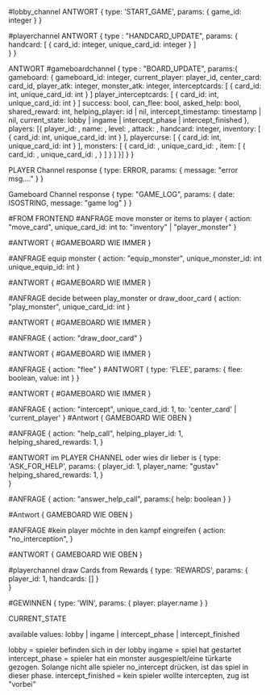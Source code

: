 #lobby_channel
ANTWORT
{
  type: 'START_GAME',
  params: {
    game_id: integer
  }
}

#playerchannel
ANTWORT
{
  type : "HANDCARD_UPDATE",
  params:
  {  
    handcard: [
      {
        card_id: integer,
        unique_card_id: integer
      }
    ]    
  }
}

ANTWORT
#gameboardchannel
{
  type : "BOARD_UPDATE",
  params:{
    gameboard: {
      gameboard_id: integer,
      current_player: player_id,
      center_card: card_id,
      player_atk: integer,
      monster_atk: integer,
      interceptcards: [
        {
          card_id: int,
          unique_card_id: int
        }
      ]
      player_interceptcards: [
        {
          card_id: int,
          unique_card_id: int
        }
      ]
      success: bool,
      can_flee: bool,
      asked_help: bool,
      shared_reward: int,
      helping_player: id | nil,
      intercept_timestamp: timestamp | nil,
      current_state: lobby | ingame | intercept_phase | intercept_finished
    },
    players: [{
      player_id: ,
      name: ,
      level: ,
      attack: ,
      handcard: integer,
      inventory: [
        {
          card_id: int,
          unique_card_id: int
        }
      ],
      playercurse: [
        {
          card_id: int,
          unique_card_id: int
        }
      ],
      monsters: [
        { 
          card_id: ,
          unique_card_id: ,
          item: [
            {
              card_id: ,
              unique_card_id: ,
            }
          ]
        }
      ]
    }]
  }
}


PLAYER Channel response
{
  type: ERROR,
  params:
  {
    message: "error msg...."
  }
}


Gameboard Channel response
{
  type: "GAME_LOG",
  params:
  {
    date: ISOSTRING,
    message: "game log"
  }
}


#FROM FRONTEND
#ANFRAGE move monster or items to player
{
  action: "move_card",
  unique_card_id:  int
  to: "inventory" | "player_monster"
}

#ANTWORT
{
  #GAMEBOARD WIE IMMER
}

#ANFRAGE equip monster
{
  action: "equip_monster",
  unique_monster_id:  int
  unique_equip_id:  int
}

#ANTWORT
{
  #GAMEBOARD WIE IMMER
}


#ANFRAGE decide between play_monster or draw_door_card
{
  action: "play_monster",
  unique_card_id:  int
}

#ANTWORT
{
  #GAMEBOARD WIE IMMER
}

#ANFRAGE
{
  action: "draw_door_card"
}

#ANTWORT
{
  #GAMEBOARD WIE IMMER
}



<!-- #ANFRAGE
{
  action: "curse_player",
  to: 1,
  unique_card_id: 4
  #to ist die id des anderen Players, der verflucht wird
} -->

<!-- #ANTWORT
{
  #GAMEBOARD WIE IMMER
} -->


#ANFRAGE
{
  action: "flee"
}
#ANTWORT
{
   type: 'FLEE',
   params: 
   { 
     flee: boolean,
     value: int
    } 
}

#ANTWORT
{
  #GAMEBOARD WIE IMMER
}


#ANFRAGE 
{
  action: "intercept",
  unique_card_id: 1,
  to: 'center_card' | 'current_player'
}
#Antwort
{
  GAMEBOARD WIE OBEN
}



#ANFRAGE
{
  action: "help_call",
  helping_player_id: 1,
  helping_shared_rewards: 1,
}

#ANTWORT im PLAYER CHANNEL oder wies dir lieber is
{
   type: 'ASK_FOR_HELP',
   params: 
   { 
     player_id: 1,
     player_name: "gustav"
     helping_shared_rewards: 1,
    }  
}

#ANFRAGE
  {
  action: "answer_help_call",
  params:{
    help: boolean
    }
  }

#Antwort
  {
    GAMEBOARD WIE OBEN
  }




#ANFRAGE
#kein player möchte in den kampf eingreifen
{
  action: "no_interception",
}

#ANTWORT 
{
    GAMEBOARD WIE OBEN
}


#playerchannel draw Cards from Rewards
{
   type: 'REWARDS',
   params: 
   { 
     player_id: 1,
     handcards: []
    }  
}


#GEWINNEN
{ 
  type: 'WIN', 
  params: 
  { 
    player: player.name 
  }
}

CURRENT_STATE

available values: lobby | ingame | intercept_phase | intercept_finished

lobby = spieler befinden sich in der lobby
ingame = spiel hat gestartet
intercept_phase = spieler hat ein monster ausgespielt/eine türkarte gezogen. Solange nicht alle spieler no_intercept drücken, ist das spiel in dieser phase.
intercept_finished = kein spieler wollte intercepten, zug ist "vorbei"